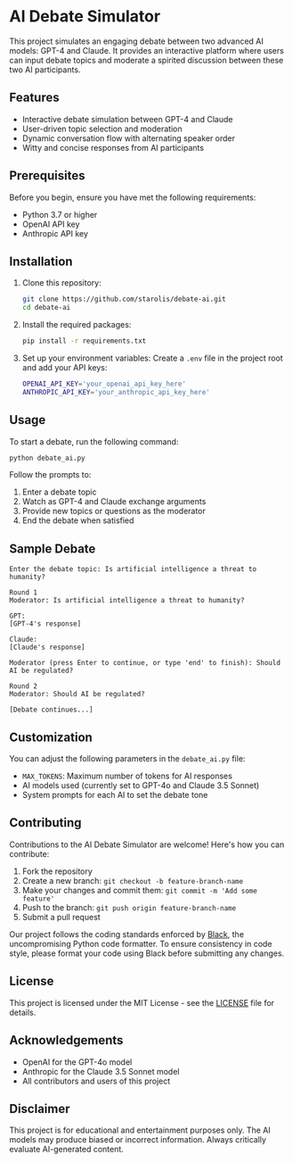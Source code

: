 # AI Debate Simulator

This project simulates an engaging debate between two advanced AI models: GPT-4 and Claude. It provides an interactive platform where users can input debate topics and moderate a spirited discussion between these two AI participants.

## Features

- Interactive debate simulation between GPT-4 and Claude
- User-driven topic selection and moderation
- Dynamic conversation flow with alternating speaker order
- Witty and concise responses from AI participants

## Prerequisites

Before you begin, ensure you have met the following requirements:

- Python 3.7 or higher
- OpenAI API key
- Anthropic API key

## Installation

1. Clone this repository:

   ```bash
   git clone https://github.com/starolis/debate-ai.git
   cd debate-ai
   ```

2. Install the required packages:

   ```bash
   pip install -r requirements.txt
   ```

3. Set up your environment variables:
   Create a `.env` file in the project root and add your API keys:

   ```bash
   OPENAI_API_KEY='your_openai_api_key_here'
   ANTHROPIC_API_KEY='your_anthropic_api_key_here'
   ```

## Usage

To start a debate, run the following command:

```bash
python debate_ai.py
```

Follow the prompts to:

1. Enter a debate topic
2. Watch as GPT-4 and Claude exchange arguments
3. Provide new topics or questions as the moderator
4. End the debate when satisfied

## Sample Debate

```console
Enter the debate topic: Is artificial intelligence a threat to humanity?

Round 1
Moderator: Is artificial intelligence a threat to humanity?

GPT:
[GPT-4's response]

Claude:
[Claude's response]

Moderator (press Enter to continue, or type 'end' to finish): Should AI be regulated?

Round 2
Moderator: Should AI be regulated?

[Debate continues...]
```

## Customization

You can adjust the following parameters in the `debate_ai.py` file:

- `MAX_TOKENS`: Maximum number of tokens for AI responses
- AI models used (currently set to GPT-4o and Claude 3.5 Sonnet)
- System prompts for each AI to set the debate tone

## Contributing

Contributions to the AI Debate Simulator are welcome! Here's how you can contribute:

1. Fork the repository
2. Create a new branch: `git checkout -b feature-branch-name`
3. Make your changes and commit them: `git commit -m 'Add some feature'`
4. Push to the branch: `git push origin feature-branch-name`
5. Submit a pull request

Our project follows the coding standards enforced by [Black](https://github.com/psf/black), the uncompromising Python code formatter. To ensure consistency in code style, please format your code using Black before submitting any changes.

## License

This project is licensed under the MIT License - see the [LICENSE](LICENSE) file for details.

## Acknowledgements

- OpenAI for the GPT-4o model
- Anthropic for the Claude 3.5 Sonnet model
- All contributors and users of this project

## Disclaimer

This project is for educational and entertainment purposes only. The AI models may produce biased or incorrect information. Always critically evaluate AI-generated content.
